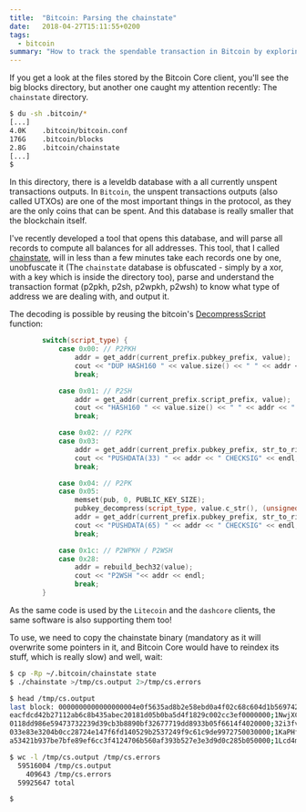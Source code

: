 ```yaml
---
title:  "Bitcoin: Parsing the chainstate"
date:   2018-04-27T15:11:55+0200
tags:
  - bitcoin
summary: "How to track the spendable transaction in Bitcoin by exploring the chainstate database"
---
```


If you get a look at the files stored by the Bitcoin Core client, you'll see the big blocks directory, but another one caught my attention recently: The `chainstate` directory.

```bash
$ du -sh .bitcoin/*
[...]
4.0K    .bitcoin/bitcoin.conf
176G    .bitcoin/blocks
2.8G    .bitcoin/chainstate
[...]
$ 
```

In this directory, there is a leveldb database with a all currently unspent transactions outputs. In `Bitcoin`, the unspent transactions outputs (also called UTXOs) are one of the most important things in the protocol, as they are the only coins that can be spent. And this database is really smaller that the blockchain itself.

I've recently developed a tool that opens this database, and will parse all records to compute all balances for all addresses. This tool, that I called [chainstate](https://github.com/mycroft/chainstate), will in less than a few minutes take each records one by one, unobfuscate it (The `chainstate` database is obfuscated - simply by a xor, with a key which is inside the directory too), parse and understand the transaction format (p2pkh, p2sh, p2wpkh, p2wsh) to know what type of address we are dealing with, and output it.

The decoding is possible by reusing the bitcoin's [DecompressScript](https://github.com/bitcoin/bitcoin/blob/master/src/compressor.cpp#L96) function:

```cpp
        switch(script_type) {
            case 0x00: // P2PKH
                addr = get_addr(current_prefix.pubkey_prefix, value);
                cout << "DUP HASH160 " << value.size() << " " << addr << " EQUALVERIFY CHECKSIG" << endl; 
                break;

            case 0x01: // P2SH
                addr = get_addr(current_prefix.script_prefix, value);
                cout << "HASH160 " << value.size() << " " << addr << " EQUAL" << endl;
                break;

            case 0x02: // P2PK
            case 0x03:
                addr = get_addr(current_prefix.pubkey_prefix, str_to_ripesha(old_value));
                cout << "PUSHDATA(33) " << addr << " CHECKSIG" << endl;
                break;

            case 0x04: // P2PK
            case 0x05:
                memset(pub, 0, PUBLIC_KEY_SIZE);
                pubkey_decompress(script_type, value.c_str(), (unsigned char*) &pub, &publen);
                addr = get_addr(current_prefix.pubkey_prefix, str_to_ripesha(string((const char*)pub, PUBLIC_KEY_SIZE)));
                cout << "PUSHDATA(65) " << addr << " CHECKSIG" << endl;
                break;

            case 0x1c: // P2WPKH / P2WSH
            case 0x28:
                addr = rebuild_bech32(value);
                cout << "P2WSH "<< addr << endl;
                break;
        }
```

As the same code is used by the `Litecoin` and the `dashcore` clients, the same software is also supporting them too!

To use, we need to copy the chainstate binary (mandatory as it will overwrite some pointers in it, and Bitcoin Core would have to reindex its stuff, which is really slow) and well, wait:

```bash
$ cp -Rp ~/.bitcoin/chainstate state
$ ./chainstate >/tmp/cs.output 2>/tmp/cs.errors

$ head /tmp/cs.output
last block: 0000000000000000004e0f5635ad8b2e58ebd0a4f02c68c604d1b5697425ce72
eacfdcd42b27112ab6c8b435abec20181d05b0ba5d4f1829c002cc3ef0000000;1NwjXC31Enh5aqGHQbCtev9B7Rhk4knuEJ;1838
0118dd986e59473732239d39cb3b8890bf32677719dd8933b05f6614f4020000;32i3fvUTZkq2zeHBuosYDkiSCyMDhP62eo;132000
033e83e3204b0cc28724e147f6fd140529b2537249f9c61c9de9972750030000;1KaPHfvVWNZADup3Yc26SfVdkTDvvHySVX;65279
a53421b937be7bfe89ef6cc3f4124706b560af393b527e3e3d9d0c285b050000;1Lcd4mL7Zt53QTyR4wFJSksuyxCtfpTtws;2789

$ wc -l /tmp/cs.output /tmp/cs.errors
  59516004 /tmp/cs.output
    409643 /tmp/cs.errors
  59925647 total

$ 
```

